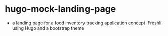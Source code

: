 # hugo-mock-landing-page
- a landing page for a food inventory tracking application concept 'Freshli'
using Hugo and a bootstrap theme
